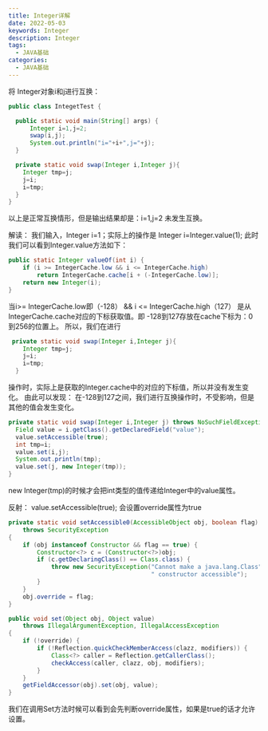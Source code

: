 ```yaml
---
title: Integer详解
date: 2022-05-03
keywords: Integer
description: Integer
tags:
  - JAVA基础
categories:
  - JAVA基础
---
```


将 Integer对象i和j进行互换：

```java
public class IntegetTest {

  public static void main(String[] args) {
      Integer i=1,j=2;
      swap(i,j);
      System.out.println("i="+i+",j="+j);
  }

  private static void swap(Integer i,Integer j){
    Integer tmp=j;
    j=i;
    i=tmp;
  }
}

```


以上是正常互换情形，但是输出结果却是：i=1,j=2
未发生互换。

解读：
我们输入，Integer i=1；实际上的操作是 Integer i=Integer.value(1);
此时我们可以看到Integer.value方法如下：

```java
public static Integer valueOf(int i) {
    if (i >= IntegerCache.low && i <= IntegerCache.high)
        return IntegerCache.cache[i + (-IntegerCache.low)];
    return new Integer(i);
}

```


当i>= IntegerCache.low即（-128） && i <= IntegerCache.high（127）
是从 IntegerCache.cache对应的下标获取值。即 -128到127存放在cache下标为：0到256的位置上。
所以，我们在进行 

```java
 private static void swap(Integer i,Integer j){
    Integer tmp=j;
    j=i;
    i=tmp;
  }
```
  

操作时，实际上是获取的Integer.cache中的对应的下标值，所以并没有发生变化。
由此可以发现：
在-128到127之间，我们进行互换操作时，不受影响，但是其他的值会发生变化。

```java
private static void swap(Integer i,Integer j) throws NoSuchFieldException, IllegalAccessException {
  Field value = i.getClass().getDeclaredField("value");
  value.setAccessible(true);
  int tmp=i;
  value.set(i,j);
  System.out.println(tmp);
  value.set(j, new Integer(tmp));
}


```

new Integer(tmp)的时候才会把int类型的值传递给Integer中的value属性。

反射：
 value.setAccessible(true);
会设置override属性为true

```java
private static void setAccessible0(AccessibleObject obj, boolean flag)
    throws SecurityException
{
    if (obj instanceof Constructor && flag == true) {
        Constructor<?> c = (Constructor<?>)obj;
        if (c.getDeclaringClass() == Class.class) {
            throw new SecurityException("Cannot make a java.lang.Class" +
                                        " constructor accessible");
        }
    }
    obj.override = flag;
}

public void set(Object obj, Object value)
    throws IllegalArgumentException, IllegalAccessException
{
    if (!override) {
        if (!Reflection.quickCheckMemberAccess(clazz, modifiers)) {
            Class<?> caller = Reflection.getCallerClass();
            checkAccess(caller, clazz, obj, modifiers);
        }
    }
    getFieldAccessor(obj).set(obj, value);
}

```


我们在调用Set方法时候可以看到会先判断override属性，如果是true的话才允许设置。

